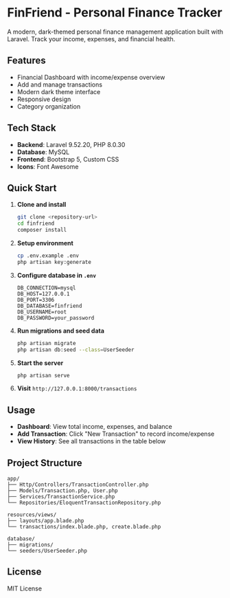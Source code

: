 # FinFriend - Personal Finance Tracker

A modern, dark-themed personal finance management application built with Laravel. Track your income, expenses, and financial health.

## Features

- Financial Dashboard with income/expense overview
- Add and manage transactions
- Modern dark theme interface
- Responsive design
- Category organization

## Tech Stack

- **Backend**: Laravel 9.52.20, PHP 8.0.30
- **Database**: MySQL
- **Frontend**: Bootstrap 5, Custom CSS
- **Icons**: Font Awesome

## Quick Start

1. **Clone and install**
   ```bash
   git clone <repository-url>
   cd finfriend
   composer install
   ```

2. **Setup environment**
   ```bash
   cp .env.example .env
   php artisan key:generate
   ```

3. **Configure database in `.env`**
   ```
   DB_CONNECTION=mysql
   DB_HOST=127.0.0.1
   DB_PORT=3306
   DB_DATABASE=finfriend
   DB_USERNAME=root
   DB_PASSWORD=your_password
   ```

4. **Run migrations and seed data**
   ```bash
   php artisan migrate
   php artisan db:seed --class=UserSeeder
   ```

5. **Start the server**
   ```bash
   php artisan serve
   ```

6. **Visit** `http://127.0.0.1:8000/transactions`

## Usage

- **Dashboard**: View total income, expenses, and balance
- **Add Transaction**: Click "New Transaction" to record income/expense
- **View History**: See all transactions in the table below

## Project Structure

```
app/
├── Http/Controllers/TransactionController.php
├── Models/Transaction.php, User.php
├── Services/TransactionService.php
└── Repositories/EloquentTransactionRepository.php

resources/views/
├── layouts/app.blade.php
└── transactions/index.blade.php, create.blade.php

database/
├── migrations/
└── seeders/UserSeeder.php
```

## License

MIT License
